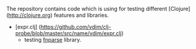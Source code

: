 The repository contains code which is using for testing different
[Clojure] (http://clojure.org) features and libraries.

* [expr.clj] (https://github.com/vdim/clj-probe/blob/master/src/name/vdim/expr.clj) 
    - testing [fnparse](https://github.com/joshua-choi/fnparse) library.
